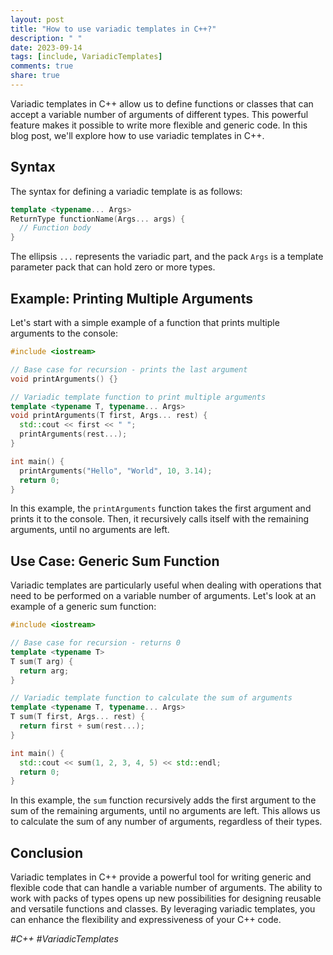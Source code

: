 ```yaml
---
layout: post
title: "How to use variadic templates in C++?"
description: " "
date: 2023-09-14
tags: [include, VariadicTemplates]
comments: true
share: true
---
```


Variadic templates in C++ allow us to define functions or classes that can accept a variable number of arguments of different types. This powerful feature makes it possible to write more flexible and generic code. In this blog post, we'll explore how to use variadic templates in C++.

## Syntax

The syntax for defining a variadic template is as follows:

```cpp
template <typename... Args>
ReturnType functionName(Args... args) {
  // Function body
}
```

The ellipsis `...` represents the variadic part, and the pack `Args` is a template parameter pack that can hold zero or more types.

## Example: Printing Multiple Arguments

Let's start with a simple example of a function that prints multiple arguments to the console:

```cpp
#include <iostream>

// Base case for recursion - prints the last argument
void printArguments() {}

// Variadic template function to print multiple arguments
template <typename T, typename... Args>
void printArguments(T first, Args... rest) {
  std::cout << first << " ";
  printArguments(rest...);
}

int main() {
  printArguments("Hello", "World", 10, 3.14);
  return 0;
}
```

In this example, the `printArguments` function takes the first argument and prints it to the console. Then, it recursively calls itself with the remaining arguments, until no arguments are left.

## Use Case: Generic Sum Function

Variadic templates are particularly useful when dealing with operations that need to be performed on a variable number of arguments. Let's look at an example of a generic sum function:

```cpp
#include <iostream>

// Base case for recursion - returns 0
template <typename T>
T sum(T arg) {
  return arg;
}

// Variadic template function to calculate the sum of arguments
template <typename T, typename... Args>
T sum(T first, Args... rest) {
  return first + sum(rest...);
}

int main() {
  std::cout << sum(1, 2, 3, 4, 5) << std::endl;
  return 0;
}
```

In this example, the `sum` function recursively adds the first argument to the sum of the remaining arguments, until no arguments are left. This allows us to calculate the sum of any number of arguments, regardless of their types.

## Conclusion

Variadic templates in C++ provide a powerful tool for writing generic and flexible code that can handle a variable number of arguments. The ability to work with packs of types opens up new possibilities for designing reusable and versatile functions and classes. By leveraging variadic templates, you can enhance the flexibility and expressiveness of your C++ code.

*#C++ #VariadicTemplates*